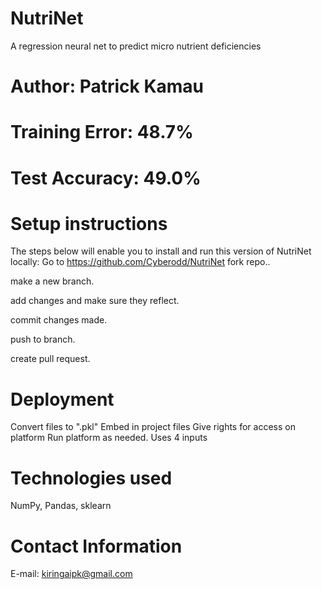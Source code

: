 # NutriNet
A regression neural net to predict micro nutrient deficiencies
# Author: Patrick Kamau
# Training Error: 48.7%
# Test Accuracy: 49.0%
# Setup instructions
The steps below will enable you to install and run this version of NutriNet  locally:
Go to https://github.com/Cyberodd/NutriNet
fork repo..

make a new branch.

add changes and make sure they reflect.

commit changes made.

push to branch.

create pull request.
# Deployment
Convert files to ".pkl" 
Embed in project files 
Give rights for access on platform
Run platform as needed.
Uses 4 inputs
# Technologies used
NumPy, Pandas, sklearn

# Contact Information
E-mail:
kiringaipk@gmail.com
